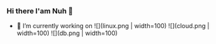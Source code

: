 ### Hi there I'am Nuh 👋


- 🔭 I’m currently working on  ![](linux.png | width=100) ![](cloud.png | width=100) ![](db.png | width=100)
